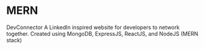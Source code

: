 # MERN
DevConnector
A LinkedIn inspired website for developers to network together. Created using MongoDB, ExpressJS, ReactJS, and NodeJS (MERN stack)

